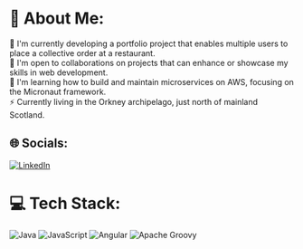 # 💫 About Me:
🔭 I'm currently developing a portfolio project that enables multiple users to place a collective order at a restaurant.<br>👯 I'm open to collaborations on projects that can enhance or showcase my skills in web development.<br>📕 I'm learning how to build and maintain microservices on AWS, focusing on the Micronaut framework.<br>⚡️ Currently living in the Orkney archipelago, just north of mainland Scotland.


## 🌐 Socials:
[![LinkedIn](https://img.shields.io/badge/LinkedIn-%230077B5.svg?logo=linkedin&logoColor=white)](https://linkedin.com/in/https://www.linkedin.com/in/steven-meek-3290331a7/)

# 💻 Tech Stack:
![Java](https://img.shields.io/badge/java-%23ED8B00.svg?style=for-the-badge&logo=openjdk&logoColor=white) ![JavaScript](https://img.shields.io/badge/javascript-%23323330.svg?style=for-the-badge&logo=javascript&logoColor=%23F7DF1E) ![Angular](https://img.shields.io/badge/angular-%23DD0031.svg?style=for-the-badge&logo=angular&logoColor=white) ![Apache Groovy](https://img.shields.io/badge/Apache%20Groovy-4298B8.svg?style=for-the-badge&logo=Apache+Groovy&logoColor=white)

<!-- Proudly created with GPRM ( https://gprm.itsvg.in ) -->
